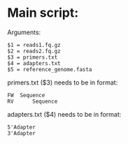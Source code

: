 # Main script:
Arguments:

	$1 = reads1.fq.gz
	$2 = reads2.fq.gz
	$3 = primers.txt
	$4 = adapters.txt
	$5 = reference_genome.fasta
primers.txt ($3) needs to be in format: 

  	FW 	Sequence
	RV  	Sequence
			 
adapters.txt ($4) needs to be in format:

	5'Adapter
	3'Adapter
